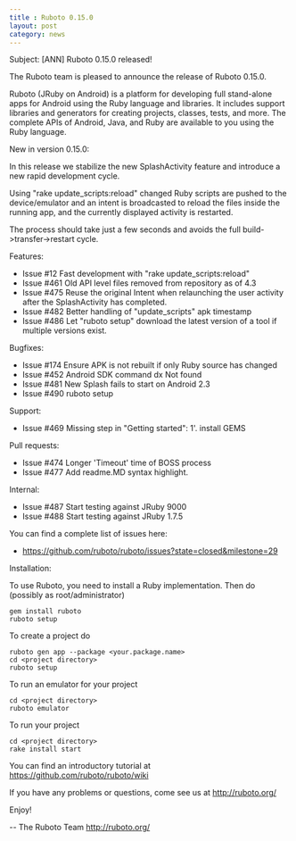 ```yaml
---
title : Ruboto 0.15.0
layout: post
category: news
---
```

Subject: [ANN] Ruboto 0.15.0 released!

The Ruboto team is pleased to announce the release of Ruboto 0.15.0.

Ruboto (JRuby on Android) is a platform for developing full stand-alone
apps for Android using the Ruby language and libraries.  It includes
support libraries and generators for creating projects, classes, tests,
and more.  The complete APIs of Android, Java, and Ruby are available to
you using the Ruby language.

New in version 0.15.0:

In this release we stabilize the new SplashActivity feature and introduce
a new rapid development cycle.

Using "rake update_scripts:reload" changed Ruby scripts are pushed to the
device/emulator and an intent is broadcasted to reload the files inside
the running app, and the currently displayed activity is restarted.

The process should take just a few seconds and avoids the full
build->transfer->restart cycle.

Features:

* Issue #12 Fast development with "rake update_scripts:reload"
* Issue #461 Old API level files removed from repository as of 4.3
* Issue #475 Reuse the original Intent when relaunching the user activity
  after the SplashActivity has completed.
* Issue #482 Better handling of "update_scripts" apk timestamp
* Issue #486 Let "ruboto setup" download the latest version of a tool if
  multiple versions exist.

Bugfixes:

* Issue #174 Ensure APK is not rebuilt if only Ruby source has changed
* Issue #452 Android SDK command dx Not found
* Issue #481 New Splash fails to start on Android 2.3
* Issue #490 ruboto setup

Support:

* Issue #469 Missing step in "Getting started": 1'. install GEMS

Pull requests:

* Issue #474 Longer 'Timeout' time of BOSS process
* Issue #477 Add readme.MD syntax highlight.

Internal:

* Issue #487 Start testing against JRuby 9000
* Issue #488 Start testing against JRuby 1.7.5

You can find a complete list of issues here:

* https://github.com/ruboto/ruboto/issues?state=closed&milestone=29


Installation:

To use Ruboto, you need to install a Ruby implementation.  Then do
(possibly as root/administrator)

    gem install ruboto
    ruboto setup

To create a project do

    ruboto gen app --package <your.package.name>
    cd <project directory>
    ruboto setup

To run an emulator for your project

    cd <project directory>
    ruboto emulator

To run your project

    cd <project directory>
    rake install start

You can find an introductory tutorial at
https://github.com/ruboto/ruboto/wiki

If you have any problems or questions, come see us at http://ruboto.org/

Enjoy!


--
The Ruboto Team
http://ruboto.org/
